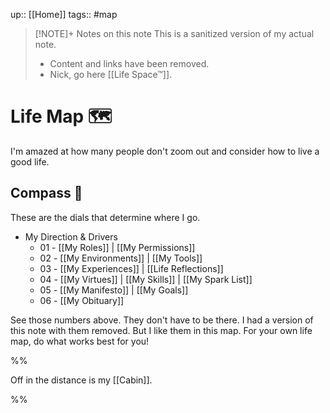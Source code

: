 up:: [[Home]]
tags:: #map 

> [!NOTE]+ Notes on this note
> This is a sanitized version of my actual note. 
> - Content and links have been removed.
> - Nick, go here [[Life Space™]].

# Life Map 🗺
I'm amazed at how many people don't zoom out and consider how to live a good life.

## Compass 🧭
These are the dials that determine where I go.

- My Direction & Drivers
	- 01 - [[My Roles]] | [[My Permissions]]
	- 02 - [[My Environments]] | [[My Tools]]
	- 03 - [[My Experiences]] |  [[Life Reflections]]
	- 04 - [[My Virtues]] | [[My Skills]] | [[My Spark List]]
	- 05 - [[My Manifesto]] | [[My Goals]]
	- 06 - [[My Obituary]]

See those numbers above. They don't have to be there. I had a version of this note with them removed. But I like them in this map. For your own life map, do what works best for you! 

%%

Off in the distance is my [[Cabin]]. 

%%